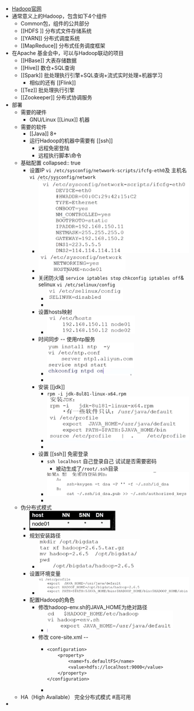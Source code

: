 - [Hadoop官网](https://hadoop.apache.org/)
- 通常意义上的Hadoop，包含如下4个组件
	- Common包，组件的公共部分
	- [[HDFS ]] 分布式文件存储系统
	- [[YARN]] 分布式调度系统
	- [[MapReduce]] 分布式任务调度框架
- 在Apache 基金会中，可以与Hadoop联动的项目
	- [[HBase]] 大表存储数据
	- [[Hive]] 数仓+SQL查询
	- [[Spark]] 批处理执行引擎+SQL查询+流式实时处理+机器学习
		- 相似的还有 [[Flink]]
	- [[Tez]] 批处理执行引擎
	- [[Zookeeper]] 分布式协调服务
- 部署
	- 需要的硬件
		- GNU/Linux [[Linux]] 机器
	- 需要的软件
		- [[Java]] 8+
		- 运行Hadoop的机器中需要有 [[ssh]]
			- 远程免密登陆
			- 远程执行脚本\命令
	- 基础配置
collapsed:: true
		- 设置IP `vi /etc/sysconfig/netwwork-scripts/ifcfg-eth0`及 主机名 `vi /etc/sysconfig/network`
			- ![image.png](../assets/image_1647159484653_0.png)
			- ![image.png](../assets/image_1647159594584_0.png)
			- 关闭防火墙 `service iptables stop` `chkconfig iptables off`& selinux `vi /etc/selinux/config`
				- ![image.png](../assets/image_1647159702386_0.png)
				-
			- 设置hosts映射
				- ![image.png](../assets/image_1647159618037_0.png)
			- 时间同步 -- 使用ntp服务
				- ![image.png](../assets/image_1647159796939_0.png)
				-
			- 安装 [[jdk]]
				- `rpm -i jdk-8ul81-linux-x64.rpm`
				- ![image.png](../assets/image_1647160467685_0.png)
				-
			- 设置 [[ssh]] 免密登录
				- `ssh localhost` 自己登录自己 试试是否需要密码
					- 被动生成了`/root/.ssh`目录
				- ![image.png](../assets/image_1647161238548_0.png)
				-
	- 伪分布式模式
		- ![image.png](../assets/image_1647161392042_0.png)
		- 规划安装路径
			- ![image.png](../assets/image_1647161718149_0.png)
		- 设置环境变量
			- ![image.png](../assets/image_1647161740645_0.png)
		- 配置Hadoop的角色
			- 修改hadoop-env.sh的JAVA_HOME为绝对路径
				- ![image.png](../assets/image_1647162214627_0.png)
			- 修改 core-site.xml --
				- ```
				  <configuration>
				      <property>
				          <name>fs.defaultFS</name>
				          <value>hdfs://localhost:9000</value>
				      </property>
				  </configuration>
				  ```
				-
	- HA（High Available） 完全分布式模式 #高可用
-